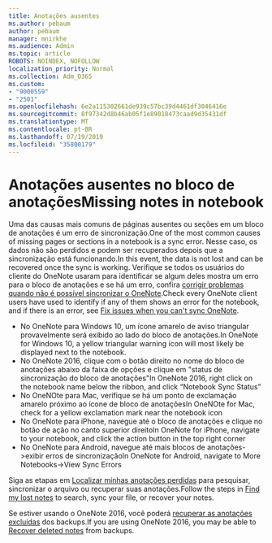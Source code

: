 ```yaml
---
title: Anotações ausentes
ms.author: pebaum
author: pebaum
manager: mnirkhe
ms.audience: Admin
ms.topic: article
ROBOTS: NOINDEX, NOFOLLOW
localization_priority: Normal
ms.collection: Adm_O365
ms.custom:
- "9000559"
- "2501"
ms.openlocfilehash: 6e2a115302661de939c57bc39d4461df3046416e
ms.sourcegitcommit: 8f97342d8b46ab05f1e89018473caad9d35431df
ms.translationtype: MT
ms.contentlocale: pt-BR
ms.lasthandoff: 07/19/2019
ms.locfileid: "35800179"
---
```

# <a name="missing-notes-in-notebook"></a><span data-ttu-id="485f0-102">Anotações ausentes no bloco de anotações</span><span class="sxs-lookup"><span data-stu-id="485f0-102">Missing notes in notebook</span></span>

<span data-ttu-id="485f0-103">Uma das causas mais comuns de páginas ausentes ou seções em um bloco de anotações é um erro de sincronização.</span><span class="sxs-lookup"><span data-stu-id="485f0-103">One of the most common causes of missing pages or sections in a notebook is a sync error.</span></span> <span data-ttu-id="485f0-104">Nesse caso, os dados não são perdidos e podem ser recuperados depois que a sincronização está funcionando.</span><span class="sxs-lookup"><span data-stu-id="485f0-104">In this event, the data is not lost and can be recovered once the sync is working.</span></span> <span data-ttu-id="485f0-105">Verifique se todos os usuários do cliente do OneNote usaram para identificar se algum deles mostra um erro para o bloco de anotações e se há um erro, confira [corrigir problemas quando não é possível sincronizar o OneNote](https://support.office.com/article/299495ef-66d1-448f-90c1-b785a6968d45).</span><span class="sxs-lookup"><span data-stu-id="485f0-105">Check every OneNote client users have used to identify if any of them shows an error for the notebook, and if there is an error, see [Fix issues when you can't sync OneNote](https://support.office.com/article/299495ef-66d1-448f-90c1-b785a6968d45).</span></span>

- <span data-ttu-id="485f0-106">No OneNote para Windows 10, um ícone amarelo de aviso triangular provavelmente será exibido ao lado do bloco de anotações.</span><span class="sxs-lookup"><span data-stu-id="485f0-106">In OneNote for Windows 10, a yellow triangular warning icon will most likely be displayed next to the notebook.</span></span>
- <span data-ttu-id="485f0-107">No OneNote 2016, clique com o botão direito no nome do bloco de anotações abaixo da faixa de opções e clique em "status de sincronização do bloco de anotações"</span><span class="sxs-lookup"><span data-stu-id="485f0-107">In OneNote 2016, right click on the notebook name below the ribbon, and click “Notebook Sync Status”</span></span>
- <span data-ttu-id="485f0-108">No OneNOte para Mac, verifique se há um ponto de exclamação amarelo próximo ao ícone de bloco de anotações</span><span class="sxs-lookup"><span data-stu-id="485f0-108">In OneNOte for Mac, check for a yellow exclamation mark near the notebook icon</span></span>
- <span data-ttu-id="485f0-109">No OneNote para iPhone, navegue até o bloco de anotações e clique no botão de ação no canto superior direito</span><span class="sxs-lookup"><span data-stu-id="485f0-109">In OneNote for iPhone, navigate to your notebook, and click the action button in the top right corner</span></span>
- <span data-ttu-id="485f0-110">No OneNote para Android, navegue até mais blocos de anotações->exibir erros de sincronização</span><span class="sxs-lookup"><span data-stu-id="485f0-110">In OneNote for Android, navigate to More Notebooks->View Sync Errors</span></span>

<span data-ttu-id="485f0-111">Siga as etapas em [Localizar minhas anotações perdidas](https://support.office.com/article/32cb2bd7-afe7-44d2-a711-398a88421287) para pesquisar, sincronizar o arquivo ou recuperar suas anotações.</span><span class="sxs-lookup"><span data-stu-id="485f0-111">Follow the steps in [Find my lost notes](https://support.office.com/article/32cb2bd7-afe7-44d2-a711-398a88421287) to search, sync your file, or recover your notes.</span></span>

<span data-ttu-id="485f0-112">Se estiver usando o OneNote 2016, você poderá [recuperar as anotações excluídas](https://support.office.com/article/32ed1036-74fd-4c21-bc28-033a486e6b14) dos backups.</span><span class="sxs-lookup"><span data-stu-id="485f0-112">If you are using OneNote 2016, you may be able to [Recover deleted notes](https://support.office.com/article/32ed1036-74fd-4c21-bc28-033a486e6b14) from backups.</span></span>